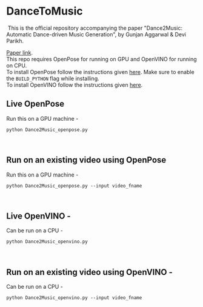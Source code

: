 # DanceToMusic
​
This is the official repository accompanying the paper "Dance2Music: Automatic Dance-driven Music Generation", by Gunjan Aggarwal & Devi Parikh.

 [Paper link](https://arxiv.org/abs/2107.06252).  
This repo requires OpenPose for running on GPU and OpenVINO for running on CPU.  
To install OpenPose follow the instructions given [here](https://github.com/CMU-Perceptual-Computing-Lab/openpose/blob/master/doc/installation/0_index.md#compiling-and-running-openpose-from-source). Make sure to enable the `BUILD_PYTHON` flag while installing.    
To install OpenVINO follow the instructions given [here](https://docs.openvinotoolkit.org/latest/installation_guides.html).  
## Live OpenPose 
Run this on a GPU machine -   
```
python Dance2Music_openpose.py
```
​
## Run on an existing video using OpenPose 
Run this on a GPU machine -   
```
python Dance2Music_openpose.py --input video_fname
```
​
## Live OpenVINO - 
Can be run on a CPU -   
```
python Dance2Music_openvino.py
```
​
## Run on an existing video using OpenVINO - 
Can be run on a CPU -   
```
python Dance2Music_openvino.py --input video_fname
```
